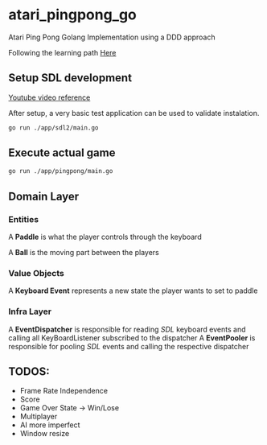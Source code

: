 # atari_pingpong_go

Atari Ping Pong Golang Implementation using a DDD approach

Following the learning path [Here](https://gameswithgo.org/topics.html)

## Setup SDL development

[Youtube video reference](https://www.youtube.com/watch?v=OXSMx45kayw&list=PLDZujg-VgQlZUy1iCqBbe5faZLMkA3g2x&index=7&ab_channel=JackMott)

After setup, a very basic test application can be used to validate instalation.

```sh
go run ./app/sdl2/main.go
```

## Execute actual game

```sh
go run ./app/pingpong/main.go
```

## Domain Layer

### Entities

A **Paddle** is what the player controls through the keyboard

A **Ball** is the moving part between the players

### Value Objects

A **Keyboard Event** represents a new state the player wants to set to paddle

### Infra Layer

A **EventDispatcher** is responsible for reading *SDL* keyboard events and calling all KeyBoardListener subscribed to the dispatcher
A **EventPooler** is responsible for pooling *SDL* events and calling the respective dispatcher

## TODOS:

* Frame Rate Independence
* Score
* Game Over State -> Win/Lose
* Multiplayer
* AI more imperfect
* Window resize